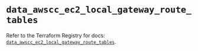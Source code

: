 # `data_awscc_ec2_local_gateway_route_tables`

Refer to the Terraform Registry for docs: [`data_awscc_ec2_local_gateway_route_tables`](https://registry.terraform.io/providers/hashicorp/awscc/0.70.0/docs/data-sources/ec2_local_gateway_route_tables).
